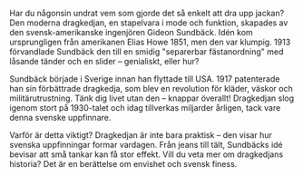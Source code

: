 Har du någonsin undrat vem som gjorde det så enkelt att dra upp jackan? Den moderna dragkedjan, en stapelvara i mode och funktion, skapades av den svensk-amerikanske ingenjören Gideon Sundbäck. Idén kom ursprungligen från amerikanen Elias Howe 1851, men den var klumpig. 1913 förvandlade Sundbäck den till en smidig "separerbar fästanordning" med låsande tänder och en slider – genialiskt, eller hur?

Sundbäck började i Sverige innan han flyttade till USA. 1917 patenterade han sin förbättrade dragkedja, som blev en revolution för kläder, väskor och militärutrustning. Tänk dig livet utan den – knappar överallt! Dragkedjan slog igenom stort på 1930-talet och idag tillverkas miljarder årligen, tack vare denna svenske uppfinnare.

Varför är detta viktigt? Dragkedjan är inte bara praktisk – den visar hur svenska uppfinningar formar vardagen. Från jeans till tält, Sundbäcks idé bevisar att små tankar kan få stor effekt. Vill du veta mer om dragkedjans historia? Det är en berättelse om envishet och svensk finess.